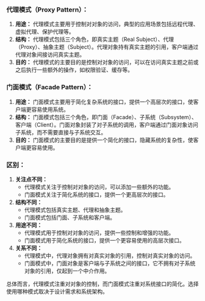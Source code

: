 ### 代理模式（Proxy Pattern）：

1. **用途：** 代理模式主要用于控制对对象的访问，典型的应用场景包括远程代理、虚拟代理、保护代理等。
2. **结构：** 代理模式包括三个角色，即真实主题（Real Subject）、代理（Proxy）、抽象主题（Subject）。代理对象持有真实主题的引用，客户端通过代理对象间接访问真实主题。
3. **目的：** 代理模式的主要目的是控制对对象的访问，可以在访问真实主题之前或之后执行一些额外的操作，如权限验证、缓存等。

### 门面模式（Facade Pattern）：

1. **用途：** 门面模式主要用于简化复杂系统的接口，提供一个高层次的接口，使客户端更容易使用系统。
2. **结构：** 门面模式包括三个角色，即门面（Facade）、子系统（Subsystem）、客户端（Client）。门面对象封装了对子系统的调用，客户端通过门面对象访问子系统，而不需要直接与子系统交互。
3. **目的：** 门面模式的主要目的是提供一个简化的接口，隐藏系统的复杂性，使客户端更容易使用。

### 区别：

1. **关注点不同：**
   - 代理模式关注于控制对对象的访问，可以添加一些额外的功能。
   - 门面模式关注于简化系统的接口，提供一个更高层次的接口。
2. **结构不同：**
   - 代理模式包括真实主题、代理和抽象主题。
   - 门面模式包括门面、子系统和客户端。
3. **用途不同：**
   - 代理模式用于控制对对象的访问，提供一些控制和增强的功能。
   - 门面模式用于简化系统的接口，提供一个更容易使用的高层次接口。
4. **关系不同：**
   - 代理模式中，代理对象拥有对真实对象的引用，控制对真实对象的访问。
   - 门面模式中，门面对象是客户端与子系统之间的接口，它不拥有对子系统对象的引用，仅起到一个中介作用。

总体而言，代理模式注重对对象的控制，而门面模式注重对系统接口的简化。选择使用哪种模式取决于设计需求和系统架构。